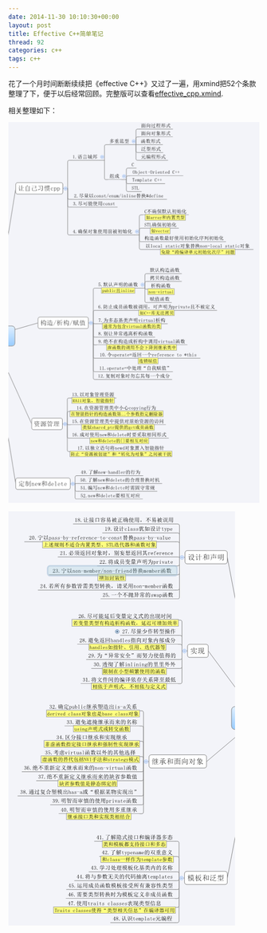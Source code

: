 ```yaml
---
date: 2014-11-30 10:10:30+00:00
layout: post
title: Effective C++简单笔记
thread: 92
categories: c++
tags: c++
---
```


花了一个月时间断断续续把《effective C++》又过了一遍，用xmind把52个条款整理了下，便于以后经常回顾。完整版可以查看[effective_cpp.xmind](https://github.com/gitzx/notes/tree/master/cpp).

相关整理如下：

![](/assets/blog_pic/effective_cpp.PNG)

![](/assets/blog_pic/effective_cpp2.PNG)